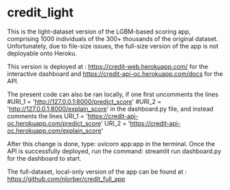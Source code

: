 # credit_light

This is the light-dataset version of the LGBM-based scoring app, comprising 1000 individuals of the 300+ thousands of the original dataset. Unfortunately, due to file-size issues, the full-size version of the app is not deployable onto Heroku.

This version is deployed at : https://credit-web.herokuapp.com/ for the interactive dashboard and https://credit-api-oc.herokuapp.com/docs for the API.

The present code can also be ran locally, if one first uncomments the lines
#URI_1 = 'http://127.0.0.1:8000/predict_score'
#URI_2 = 'http://127.0.0.1:8000/explain_score'
in the dashboard.py file, and instead comments the lines
URI_1 = 'https://credit-api-oc.herokuapp.com/predict_score'
URI_2 = 'https://credit-api-oc.herokuapp.com/explain_score'

After this change is done, type:
    uvicorn app:app
in the terminal. Once the API is successfully deployed, run the command:
    streamlit run dashboard.py
for the dashboard to start. 

The full-dataset, local-only version of the app can be found at : https://github.com/nlorber/credit_full_app